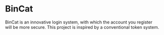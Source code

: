 # BinCat
BinCat is an innovative login system, with which the account you register will be more secure. This project is inspired by a conventional token system.
